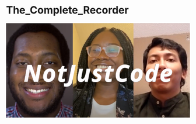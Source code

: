 # The_Complete_Recorder

![NotJustCode](https://github.com/NotJustCode3/The_Complete_Recorder/blob/main/Documentation/Miscellaneous/NotJustCode.png)
